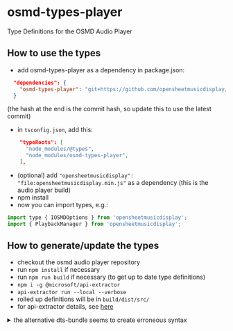 # osmd-types-player
Type Definitions for the OSMD Audio Player

## How to use the types
* add osmd-types-player as a dependency in package.json:
```json
  "dependencies": {
    "osmd-types-player": "git+https://github.com/opensheetmusicdisplay/osmd-types-player.git#ff8081b60e32f80cb1d7a5746cfd0e66f769953e"
  }
```
(the hash at the end is the commit hash, so update this to use the latest commit)
* in `tsconfig.json`, add this:
```json
    "typeRoots": [
      "node_modules/@types",
      "node_modules/osmd-types-player",
    ],
```
* (optional) add `"opensheetmusicdisplay": "file:opensheetmusicdisplay.min.js"` as a dependency (this is the audio player build)
* npm install
* now you can import types, e.g.:
```js
import type { IOSMDOptions } from 'opensheetmusicdisplay';
import { PlaybackManager } from 'opensheetmusicdisplay';
```

## How to generate/update the types
* checkout the osmd audio player repository
* run `npm install` if necessary
* run `npm run build` if necessary (to get up to date type definitions)
* `npm i -g @microsoft/api-extractor`
* `api-extractor run --local --verbose`
* rolled up definitions will be in `build/dist/src/`
* for api-extractor details, see [here](https://api-extractor.com/pages/setup/invoking/)

<details><summary>the alternative dts-bundle seems to create erroneous syntax</summary>

* checkout the osmd audio player repository
* run `npm install` if necessary
* run `npm run build` if necessary (to get up to date type definitions)
* run `npm install -g dts-bundle` if necessary (will install this package globally)
* `cd build/dist/src`
* `dts-bundle --name opensheetmusicdisplay --main .\index.d.ts`
* rolled up definitions will be in `build/dist/src/`
</details>
